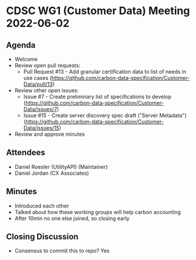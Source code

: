 # CDSC WG1 (Customer Data) Meeting 2022-06-02

## Agenda
* Welcome
* Review open pull requests:
    * Pull Request #13 - Add granular certification data to list of needs in use cases (https://github.com/carbon-data-specification/Customer-Data/pull/13)
* Review other open issues:
    * Issue #7 - Create preliminary list of specifications to develop (https://github.com/carbon-data-specification/Customer-Data/issues/7)
    * Issue #15 - Create server discovery spec draft ("Server Metadata") (https://github.com/carbon-data-specification/Customer-Data/issues/15)
* Review and approve minutes

## Attendees
* Daniel Roesler (UtilityAPI) (Maintainer)
* Daniel Jordan (CX Associates)

## Minutes
* Introduced each other
* Talked about how these working groups will help carbon accounting
* After 10min no one else joined, so closing early

## Closing Discussion
* Consensus to commit this to repo? Yes

